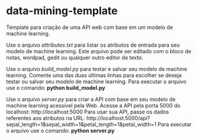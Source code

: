 # data-mining-template
Template para criação de uma API web com base em um modelo de machine learning.

Use o arquivo _attributes.txt_ para listar os atributos de entrada para seu modelo de machine learning.
Este arquivo pode ser editado com o bloco de notas, wordpad, gedit ou qualquer outro editor de texto.

Use o arquivo _build_model.py_ para testar e salvar seu modelo de machine learning.
Comente uma das duas últimas linhas para escolher se deseja testar ou salvar seu modelo de machine learning.
Para executar o arquivo use o comando: **python build_model.py**

Use o arquivo _server.py_ para criar a API com base em seu modelo de machine learning acessível pela Web.
Acesse a API pela porta 5000 do localhost: http://localhost:5000
Para usar sua API, passe os dados referentes aos atributos na URL: http://localhost:5000/api?sepal_length=1&sepal_width=1&petal_length=1&petal_width=1
Para executar o arquivo use o comando: **python server.py**
